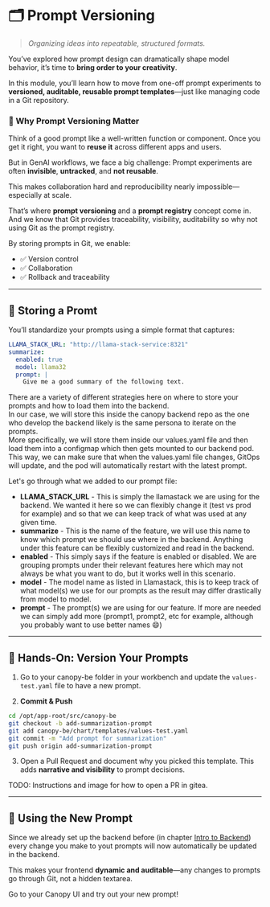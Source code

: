 # 🗂️ Prompt Versioning

> *Organizing ideas into repeatable, structured formats.*

You’ve explored how prompt design can dramatically shape model behavior, it’s time to **bring order to your creativity**.

In this module, you’ll learn how to move from one-off prompt experiments to **versioned, auditable, reusable prompt templates**—just like managing code in a Git repository.


### 🎯 Why Prompt Versioning Matter

Think of a good prompt like a well-written function or component. Once you get it right, you want to **reuse it** across different apps and users.

But in GenAI workflows, we face a big challenge: Prompt experiments are often **invisible**, **untracked**, and **not reusable**.

This makes collaboration hard and reproducibility nearly impossible—especially at scale.

That’s where **prompt versioning** and a **prompt registry** concept come in. And we know that Git provides traceability, visibility, auditability so why not using Git as the prompt registry.

By storing prompts in Git, we enable:

* ✅ Version control
* ✅ Collaboration
* ✅ Rollback and traceability

---

## 🧱 Storing a Promt

You’ll standardize your prompts using a simple format that captures:

```yaml
LLAMA_STACK_URL: "http://llama-stack-service:8321"
summarize:
  enabled: true
  model: llama32
  prompt: |
    Give me a good summary of the following text.
```

There are a variety of different strategies here on where to store your prompts and how to load them into the backend.  
In our case, we will store this inside the canopy backend repo as the one who develop the backend likely is the same persona to iterate on the prompts.  
More specifically, we will store them inside our values.yaml file and then load them into a configmap which then gets mounted to our backend pod. This way, we can make sure that when the values.yaml file changes, GitOps will update, and the pod will automatically restart with the latest prompt.

Let's go through what we added to our prompt file:

- **LLAMA_STACK_URL** - This is simply the llamastack we are using for the backend. We wanted it here so we can flexibly change it (test vs prod for example) and so that we can keep track of what was used at any given time.
- **summarize** - This is the name of the feature, we will use this name to know which prompt we should use where in the backend. Anything under this feature can be flexibly customized and read in the backend.
- **enabled** - This simply says if the feature is enabled or disabled. We are grouping prompts under their relevant features here which may not always be what you want to do, but it works well in this scenario.
- **model** - The model name as listed in Llamastack, this is to keep track of what model(s) we use for our prompts as the result may differ drastically from model to model.
- **prompt** - The prompt(s) we are using for our feature. If more are needed we can simply add more (prompt1, prompt2, etc for example, although you probably want to use better names 😄)

---

## 🧪 Hands-On: Version Your Prompts

1. Go to your canopy-be folder in your workbench and update the `values-test.yaml` file to have a new prompt.

2. **Commit & Push**

```bash
cd /opt/app-root/src/canopy-be
git checkout -b add-summarization-prompt
git add canopy-be/chart/templates/values-test.yaml
git commit -m "Add prompt for summarization"
git push origin add-summarization-prompt
```

3. Open a Pull Request and document why you picked this template. This adds **narrative and visibility** to prompt decisions.

TODO: Instructions and image for how to open a PR in gitea.

---

## 🌿 Using the New Prompt

Since we already set up the backend before (in chapter [Intro to Backend](/3-ready-to-scale101/3-intro-to-backend.md)) every change you make to yout prompts will now automatically be updated in the backend.

This makes your frontend **dynamic and auditable**—any changes to prompts go through Git, not a hidden textarea.

Go to your Canopy UI and try out your new prompt!